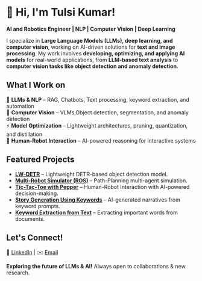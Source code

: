 
<!--
**tulsikumar-1/tulsikumar-1** is a ✨ _special_ ✨ repository because its `README.md` (this file) appears on your GitHub profile.

Here are some ideas to get you started:

- 🔭 I’m currently working on ...
- 🌱 I’m currently learning ...
- 👯 I’m looking to collaborate on ...
- 🤔 I’m looking for help with ...
- 💬 Ask me about ...
- 📫 How to reach me: ...
- 😄 Pronouns: ...
- ⚡ Fun fact: ...
-->
# 👋 Hi, I'm Tulsi Kumar!  

**AI and Robotics Engineer | NLP  | Computer Vision | Deep Learning** 

I specialize in **Large Language Models (LLMs), deep learning, and computer vision**, working on AI-driven solutions for **text and image processing**. My work involves **developing, optimizing, and applying AI models** for real-world applications, from **LLM-based text analysis** to **computer vision tasks like object detection and anomaly detection**.  

## **What I Work on**  
 🧠 **LLMs & NLP** – RAG, Chatbots, Text processing, keyword extraction, and automation  
 📸 **Computer Vision** – VLMs,Object detection, segmentation, and anomaly detection  
 ⚡ **Model Optimization** – Lightweight architectures, pruning, quantization, and distillation  
 🤖 **Human-Robot Interaction** – AI-powered reasoning for interactive systems 

## **Featured Projects**  
* [**LW-DETR**](https://github.com/tulsikumar-1/lw-detr) – Lightweight DETR-based object detection model.   
* [**Multi-Robot Simulator (ROS)**](https://github.com/tulsikumar-1/Multi_robot_simulator-ROS) – Path-Planning multi-agent simulation.
* [**Tic-Tac-Toe with Pepper**](https://github.com/tulsikumar-1/Tic-Tac-Toe-with-Pepper) – Human-Robot Interaction with AI-powered decision-making.
* [**Story Generation Using Keywords**](https://github.com/tulsikumar-1/Story-generation-using-keywords) – AI-generated narratives from keyword prompts.
* [**Keyword Extraction from Text**](https://github.com/tulsikumar-1/Important-Keyword-Extraction-From-text) – Extracting important words from documents.


## **Let's Connect!**  
🔗 [LinkedIn](https://www.linkedin.com/in/tulsi-kumar/)  | ✉️ [Email](mailto:engr.tulsikumar@gmail.com)  

 **Exploring the future of LLMs & AI!** Always open to collaborations & new research. 
